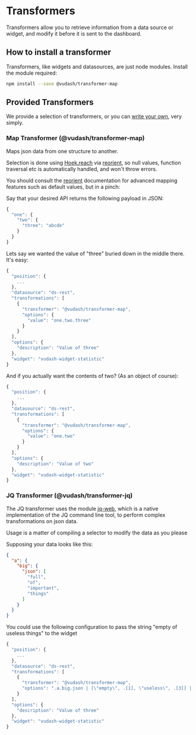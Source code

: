 # Transformers

Transformers allow you to retrieve information from a data source or widget, and modify it before it is sent to the dashboard.

## How to install a transformer

Transformers, like widgets and datasources, are just node modules. Install the module required:

```bash
npm install --save @vudash/transformer-map
```

## Provided Transformers

We provide a selection of transformers, or you can [write your own](/#/developers), very simply.

### Map Transformer (@vudash/transformer-map)

Maps json data from one structure to another.

Selection is done using [Hoek.reach](https://www.npmjs.com/package/hoek) via [reorient](https://www.npmjs.com/package/reorient), so null values, function traversal etc is automatically handled, and won't throw errors.

You should consult the [reorient](https://www.npmjs.com/package/reorient) documentation for advanced mapping features such as default values, but in a pinch:

Say that your desired API returns the following payload in JSON:

```javascript
{ 
  "one": {
    "two": {
      "three": "abcde"
    }
  }
}
```

Lets say we wanted the value of "three" buried down in the middle there. It's easy:

```javascript
{
  "position": {
    ...
  },
  "datasource": "ds-rest",
  "transformations": [
    {
      "transformer": "@vudash/transformer-map",
      "options": {
        "value": "one.two.three"
      }
    }
  ],
  "options": {
    "description": "Value of three"
  },
  "widget": "vudash-widget-statistic"
}
```

And if you actually want the contents of two? (As an object of course):

```javascript
{
  "position": {
    ...
  },
  "datasource": "ds-rest",
  "transformations": [
    {
      "transformer": "@vudash/transformer-map",
      "options": {
        "value": "one.two"
      }
    }
  ],
  "options": {
    "description": "Value of two"
  },
  "widget": "vudash-widget-statistic"
}
```

### JQ Transformer (@vudash/transformer-jq)

The JQ transformer uses the module [jq-web](https://www.npmjs.org/package/jq-web), which is a native implementation of the JQ command line tool, to perform complex transformations on json data.

Usage is a matter of compiling a selector to modify the data as you please

Supposing your data looks like this:

```json
{
  "a": {
    "big": {
      "json": [
        "full",
        "of",
        "important",
        "things"
      ]
    } 
  }
}
```

You could use the following configuration to pass the string "empty of useless things" to the widget

```javascript
{
  "position": {
    ...
  },
  "datasource": "ds-rest",
  "transformations": [
    {
      "transformer": "@vudash/transformer-map",
      "options": ".a.big.json | [\"empty\", .[1], \"useless\", .[3]] | join(\" \")"
    }
  ],
  "options": {
    "description": "Value of three"
  },
  "widget": "vudash-widget-statistic"
}
```
